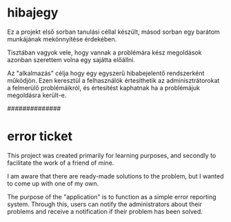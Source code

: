# hibajegy

Ez a projekt első sorban tanulási céllal készült, másod sorban egy barátom munkájának mekönnyítése érdekében.

Tisztában vagyok vele, hogy vannak a problémára kész megoldások azonban szerettem volna egy sajátta előállni.

Az "alkalmazás" célja hogy egy egyszerű hibabejelentő rendszerként működjön. Ezen keresztül a felhasználók értesíthetik az adminisztrátorokat a felmerülő problémáikról, és értesítést kaphatnak ha a problémájuk megoldásra került-e.

##############

# error ticket

This project was created primarily for learning purposes, and secondly to facilitate the work of a friend of mine.

I am aware that there are ready-made solutions to the problem, but I wanted to come up with one of my own.

The purpose of the "application" is to function as a simple error reporting system. Through this, users can notify the administrators about their problems and receive a notification if their problem has been solved.
